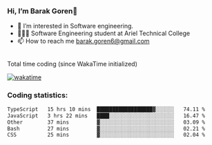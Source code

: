 ###  Hi, I’m Barak Goren👋
- 👀 I’m interested in Software engineering.
- 👨🏼‍🎓 Software Engineering student at Ariel Technical College
- 📫 How to reach me barak.goren6@gmail.com
##
Total time coding (since WakaTime initialized)

[![wakatime](https://wakatime.com/badge/user/5cc5ec80-a806-4ca2-a704-db29274e48cd.svg)](https://wakatime.com/@5cc5ec80-a806-4ca2-a704-db29274e48cd)

   
### Coding statistics:

<!--START_SECTION:waka-->

```txt
TypeScript   15 hrs 10 mins  ██████████████████▓░░░░░░   74.11 %
JavaScript   3 hrs 22 mins   ████░░░░░░░░░░░░░░░░░░░░░   16.47 %
Other        37 mins         ▓░░░░░░░░░░░░░░░░░░░░░░░░   03.09 %
Bash         27 mins         ▓░░░░░░░░░░░░░░░░░░░░░░░░   02.21 %
CSS          25 mins         ▓░░░░░░░░░░░░░░░░░░░░░░░░   02.04 %
```

<!--END_SECTION:waka-->

<!---
barakgoren/barakgoren is a ✨ special ✨ repository because its `README.md` (this file) appears on your GitHub profile.
You can click the Preview link to take a look at your changes.
--->
